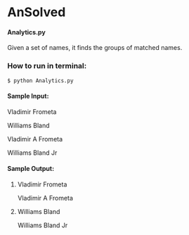 # AnSolved

#### Analytics.py

Given a set of names, it finds the groups of matched names.

### How to run in terminal:
```
$ python Analytics.py
```
#### Sample Input:

Vladimir Frometa

Williams Bland

Vladimir A Frometa

Williams Bland Jr

#### Sample Output:

1. Vladimir Frometa
   
   Vladimir A Frometa


2. Williams Bland
   
   Williams Bland Jr
